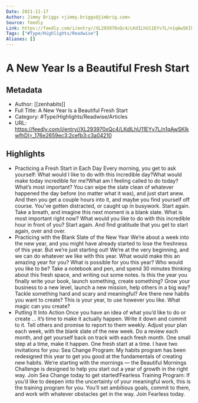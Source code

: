 ```yaml
---
Date: 2021-11-17
Author: Jimmy Briggs <jimmy.briggs@jimbrig.com>
Source: feedly
Link: https://feedly.com/i/entry//XL293970xQc4/LKdILhU11EYv7L/n1qAwSKIkwfhDI=_176e2659ec3:2cefb3:c3a04210
Tags: ["#Type/Highlights/Readwise"]
Aliases: []
---
```

# A New Year Is a Beautiful Fresh Start

## Metadata
- Author: [[zenhabits]]
- Full Title: A New Year Is a Beautiful Fresh Start
- Category: #Type/Highlights/Readwise/Articles
- URL: https://feedly.com/i/entry//XL293970xQc4/LKdILhU11EYv7L/n1qAwSKIkwfhDI=_176e2659ec3:2cefb3:c3a04210

## Highlights
- Practicing a Fresh Start in Each Day
  Every morning, you get to ask yourself:
  What would I like to do with this incredible day?What would make today incredible for me?What am I feeling called to do today? What’s most important?
  You can wipe the slate clean of whatever happened the day before (no matter what it was), and just start anew.
  And then you get a couple hours into it, and maybe you find yourself off course. You’ve gotten distracted, or caught up in busywork.
  Start again.
  Take a breath, and imagine this next moment is a blank slate. What is most important right now? What would you like to do with this incredible hour in front of you?
  Start again. And find gratitude that you get to start again, over and over.
- Practicing with the Blank Slate of the New Year
  We’re about a week into the new year, and you might have already started to lose the freshness of this year. But we’re just starting out! We’re at the very beginning, and we can do whatever we like with this year.
  What would make this an amazing year for you?
  What is possible for you this year?
  Who would you like to be?
  Take a notebook and pen, and spend 30 minutes thinking about this fresh space, and writing out some notes.
  Is this the year you finally write your book, launch something, create something? Grow your business to a new level, launch a new mission, help others in a big way? Tackle something hard and scary and meaningful?
  Are there new habits you want to create?
  This is your year, to use however you like. What magic can you create?
- Putting It Into Action
  Once you have an idea of what you’d like to do or create … it’s time to make it actually happen.
  Write it down and commit to it. Tell others and promise to report to them weekly. Adjust your plan each week, with the blank slate of the new week. Do a review each month, and get yourself back on track with each fresh month.
  One small step at a time, make it happen. One fresh start at a time.
  I have two invitations for you:
  Sea Change Program: My habits program has been redesigned this year to get you good at the fundamentals of creating new habits. We’re starting with the mornings — the Beautiful Mornings Challenge is designed to help you start out a year of growth in the right way. Join Sea Change today to get started!Fearless Training Program: If you’d like to deepen into the uncertainty of your meaningful work, this is the training program for you. You’ll set ambitious goals, commit to them, and work with whatever obstacles get in the way. Join Fearless today.
